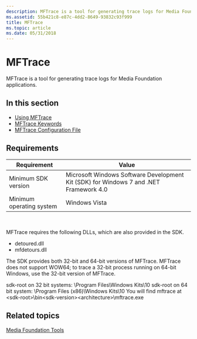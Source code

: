 ```yaml
---
description: MFTrace is a tool for generating trace logs for Media Foundation applications.
ms.assetid: 55b421c8-e87c-4dd2-8649-93832c93f999
title: MFTrace
ms.topic: article
ms.date: 05/31/2018
---
```


# MFTrace

MFTrace is a tool for generating trace logs for Media Foundation applications.

## In this section

-   [Using MFTrace](using-mftrace.md)
-   [MFTrace Keywords](mftrace-keywords.md)
-   [MFTrace Configuration File](mftrace-configuration-file.md)

## Requirements



| Requirement | Value |
|--------------------------|---------------------------------------------------------------------------------------|
| Minimum SDK version      | Microsoft Windows Software Development Kit (SDK) for Windows 7 and .NET Framework 4.0 |
| Minimum operating system | Windows Vista                                                                         |



 

MFTrace requires the following DLLs, which are also provided in the SDK.

-   detoured.dll
-   mfdetours.dll

The SDK provides both 32-bit and 64-bit versions of MFTrace. MFTrace does not support WOW64; to trace a 32-bit process running on 64-bit Windows, use the 32-bit version of MFTrace.

sdk-root on 32 bit systems: \Program Files\Windows Kits\10 
sdk-root on 64 bit system: \Program Files (x86)\Windows Kits\10
You will find mftrace at &lt;sdk-root&gt;\bin\<sdk-version>\<architecture>\mftrace.exe

## Related topics

<dl> <dt>

[Media Foundation Tools](media-foundation-tools.md)
</dt> </dl>

 

 



